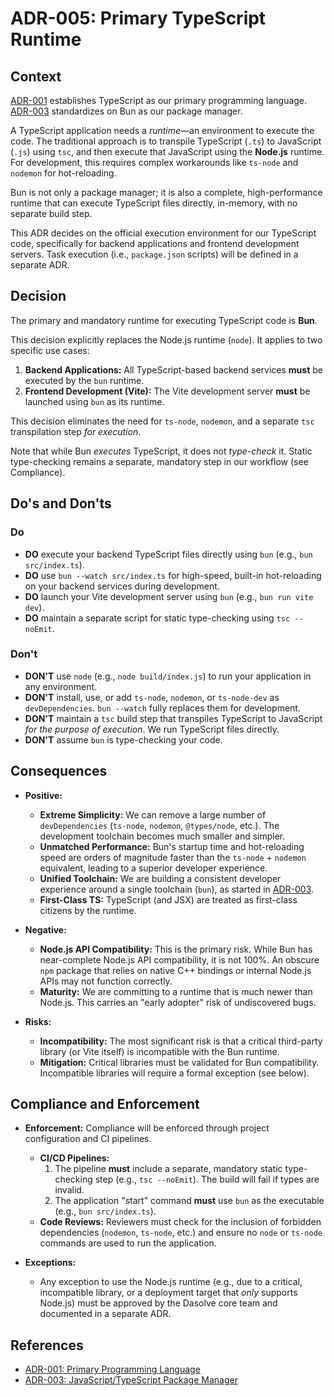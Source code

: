 # ADR-005: Primary TypeScript Runtime

## Context

[ADR-001](./ADR-001.md) establishes TypeScript as our primary programming language. [ADR-003](./ADR-003.md) standardizes on Bun as our package manager.

A TypeScript application needs a _runtime_—an environment to execute the code. The traditional approach is to transpile TypeScript (`.ts`) to JavaScript (`.js`) using `tsc`, and then execute that JavaScript using the **Node.js** runtime. For development, this requires complex workarounds like `ts-node` and `nodemon` for hot-reloading.

Bun is not only a package manager; it is also a complete, high-performance runtime that can execute TypeScript files directly, in-memory, with no separate build step.

This ADR decides on the official execution environment for our TypeScript code, specifically for backend applications and frontend development servers. Task execution (i.e., `package.json` scripts) will be defined in a separate ADR.

## Decision

The primary and mandatory runtime for executing TypeScript code is **Bun**.

This decision explicitly replaces the Node.js runtime (`node`). It applies to two specific use cases:

1.  **Backend Applications:** All TypeScript-based backend services **must** be executed by the `bun` runtime.
2.  **Frontend Development (Vite):** The Vite development server **must** be launched using `bun` as its runtime.

This decision eliminates the need for `ts-node`, `nodemon`, and a separate `tsc` transpilation step _for execution_.

Note that while Bun _executes_ TypeScript, it does not _type-check_ it. Static type-checking remains a separate, mandatory step in our workflow (see Compliance).

## Do's and Don'ts

### Do

- **DO** execute your backend TypeScript files directly using `bun` (e.g., `bun src/index.ts`).
- **DO** use `bun --watch src/index.ts` for high-speed, built-in hot-reloading on your backend services during development.
- **DO** launch your Vite development server using `bun` (e.g., `bun run vite dev`).
- **DO** maintain a separate script for static type-checking using `tsc --noEmit`.

### Don't

- **DON'T** use `node` (e.g., `node build/index.js`) to run your application in any environment.
- **DON'T** install, use, or add `ts-node`, `nodemon`, or `ts-node-dev` as `devDependencies`. `bun --watch` fully replaces them for development.
- **DON'T** maintain a `tsc` build step that transpiles TypeScript to JavaScript _for the purpose of execution_. We run TypeScript files directly.
- **DON'T** assume `bun` is type-checking your code.

## Consequences

- **Positive:**

  - **Extreme Simplicity:** We can remove a large number of `devDependencies` (`ts-node`, `nodemon`, `@types/node`, etc.). The development toolchain becomes much smaller and simpler.
  - **Unmatched Performance:** Bun's startup time and hot-reloading speed are orders of magnitude faster than the `ts-node` + `nodemon` equivalent, leading to a superior developer experience.
  - **Unified Toolchain:** We are building a consistent developer experience around a single toolchain (`bun`), as started in [ADR-003](./ADR-003.md).
  - **First-Class TS:** TypeScript (and JSX) are treated as first-class citizens by the runtime.

- **Negative:**

  - **Node.js API Compatibility:** This is the primary risk. While Bun has near-complete Node.js API compatibility, it is not 100%. An obscure `npm` package that relies on native C++ bindings or internal Node.js APIs may not function correctly.
  - **Maturity:** We are committing to a runtime that is much newer than Node.js. This carries an "early adopter" risk of undiscovered bugs.

- **Risks:**
  - **Incompatibility:** The most significant risk is that a critical third-party library (or Vite itself) is incompatible with the Bun runtime.
  - **Mitigation:** Critical libraries must be validated for Bun compatibility. Incompatible libraries will require a formal exception (see below).

## Compliance and Enforcement

- **Enforcement:** Compliance will be enforced through project configuration and CI pipelines.

  - **CI/CD Pipelines:**
    1.  The pipeline **must** include a separate, mandatory static type-checking step (e.g., `tsc --noEmit`). The build will fail if types are invalid.
    2.  The application "start" command **must** use `bun` as the executable (e.g., `bun src/index.ts`).
  - **Code Reviews:** Reviewers must check for the inclusion of forbidden dependencies (`nodemon`, `ts-node`, etc.) and ensure no `node` or `ts-node` commands are used to run the application.

- **Exceptions:**
  - Any exception to use the Node.js runtime (e.g., due to a critical, incompatible library, or a deployment target that _only_ supports Node.js) must be approved by the Dasolve core team and documented in a separate ADR.

## References

- [ADR-001: Primary Programming Language](./ADR-001.md)
- [ADR-003: JavaScript/TypeScript Package Manager](./ADR-003.md)

